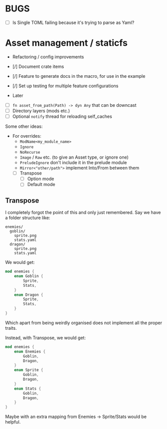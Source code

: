 # BUGS

- [ ] Is Single TOML failing because it's trying to parse as Yaml?

# Asset management / staticfs

- Refactoring / config improvements
- [/] Document crate items
- [/] Feature to generate docs in the macro, for use in the example
- [/] Set up testing for multiple feature configurations

- Later
- [ ] `fn asset_from_path(Path) -> dyn Any` that can be downcast
- [ ] Directory layers (mods etc.)
- [ ] Optional `notify` thread for reloading self_caches

Some other ideas:
- For overrides:
    - `ModName<my_module_name>`
    - `Ignore`
    - `NoRecurse`
    - `Image` / `Raw` etc. (to give an Asset type, or ignore one)
    - `PreludeIgnore` don't include it in the prelude module
    - `Mirror<"other/path">` implement Into/From between them
    -  [ ] Transpose
        - [ ] Option mode
        - [ ] Default mode

## Transpose
I completely forgot the point of this and only just remembered. Say we have a folder structure like:

```
enemies/
  goblin/
    sprite.png
    stats.yaml
  dragon/
    sprite.png
    stats.yaml
```

We would get:

```rust
mod enemies {
    enum Goblin {
        Sprite,
        Stats,
    }
    enum Dragon {
        Sprite,
        Stats,
    }
}
```

Which apart from being weirdly organised does not implement all the proper traits.

Instead, with Transpose, we would get:

```rust
mod enemies {
    enum Enemies {
        Goblin,
        Dragon,
    }
    enum Sprite {
        Goblin,
        Dragon,
    }
    enum Stats {
        Goblin,
        Dragon,
    }
}
```

Maybe with an extra mapping from Enemies -> Sprite/Stats would be helpful.
